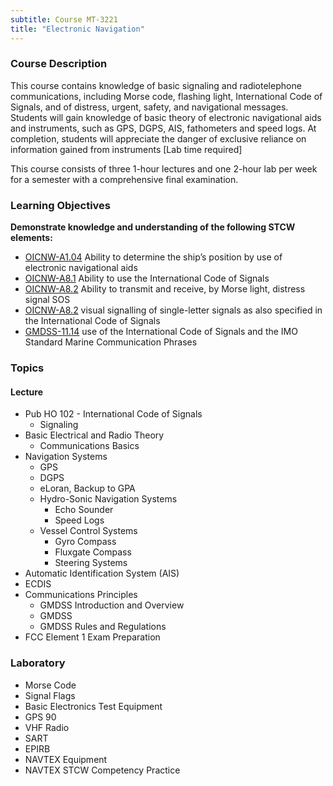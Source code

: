 ```yaml
---
subtitle: Course MT-3221
title: "Electronic Navigation"
---
```


### Course Description

This course contains knowledge of basic signaling and radiotelephone communications, including Morse code, flashing light, International Code of Signals, and of distress, urgent, safety, and navigational messages. Students will gain knowledge of basic theory of electronic navigational aids and instruments, such as GPS, DGPS, AIS, fathometers and speed logs. At completion, students will appreciate the danger of exclusive reliance on information gained from instruments [Lab time required]

This course consists of three 1-hour lectures and one 2-hour lab per week for a semester with a comprehensive final examination.


### Learning Objectives

**Demonstrate knowledge and understanding of the following STCW elements:**

* [OICNW-A1.04]({{site.baseurl}}/tables/21.html#OICNW-A1.04) Ability to determine the ship’s position by use of electronic navigational aids
* [OICNW-A8.1]({{site.baseurl}}/tables/21.html#OICNW-A8.1) Ability to use the International Code of Signals
* [OICNW-A8.2]({{site.baseurl}}/tables/21.html#OICNW-A8.2) Ability to transmit and receive, by Morse light, distress signal SOS 
* [OICNW-A8.2]({{site.baseurl}}/tables/21.html#OICNW-A8.2) visual signalling of single-letter signals as also specified in the International Code of Signals
* [GMDSS-11.14]({{site.baseurl}}/tables/42.html#GMDSS-11.14) use of the International Code of Signals and the IMO Standard Marine Communication Phrases


### Topics

#### Lecture

* Pub HO 102 - International Code of Signals
	* Signaling 
* Basic Electrical and Radio Theory
	* Communications Basics
* Navigation Systems
	* GPS
	* DGPS
	* eLoran, Backup to GPA
	* Hydro-Sonic Navigation Systems
		* Echo Sounder
		* Speed Logs
	* Vessel Control Systems
		* Gyro Compass
		* Fluxgate Compass
		* Steering Systems
* Automatic Identification System (AIS)
* ECDIS
* Communications Principles
	* GMDSS Introduction and Overview
	* GMDSS
	* GMDSS Rules and Regulations
* FCC Element 1 Exam Preparation

### Laboratory

* Morse Code
* Signal Flags
* Basic Electronics Test Equipment
* GPS 90
* VHF Radio
* SART
* EPIRB
* NAVTEX Equipment
* NAVTEX STCW Competency Practice




